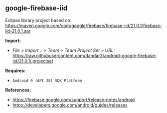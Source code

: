 ## google-firebase-iid

Eclipse library project based on:<br/>
https://maven.google.com/com/google/firebase/firebase-iid/21.0.1/firebase-iid-21.0.1.aar

**Import:**
- _File > Import... > Team > Team Project Set > URL:_<br/>
  https://raw.githubusercontent.com/dandar3/android-google-firebase-iid/21.0.1/.projectset

**Requires:**
- `Android 9 (API 28) SDK Platform`

**References:**
- https://firebase.google.com/support/release-notes/android
- https://developers.google.com/android/guides/releases